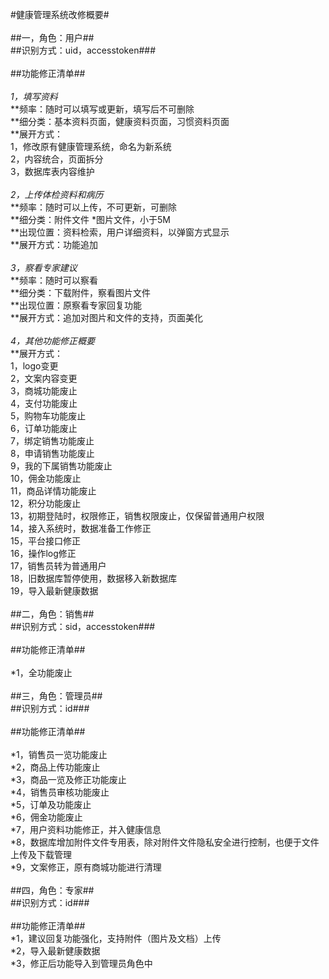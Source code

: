 #健康管理系统改修概要#<br>
<br>
##一，角色：用户##<br>
##识别方式：uid，accesstoken###<br>
<br>
##功能修正清单##<br>
<br>
*1，填写资料<br>*
**频率：随时可以填写或更新，填写后不可删除<br>
**细分类：基本资料页面，健康资料页面，习惯资料页面<br>
**展开方式：<br>
  1，修改原有健康管理系统，命名为新系统<br>
  2，内容统合，页面拆分<br>
  3，数据库表内容维护<br>
<br>
*2，上传体检资料和病历<br>*
**频率：随时可以上传，不可更新，可删除<br>
**细分类：附件文件 *图片文件，小于5M<br>
**出现位置：资料检索，用户详细资料，以弹窗方式显示<br>
**展开方式：功能追加<br>
<br>
*3，察看专家建议<br>*
**频率：随时可以察看<br>
**细分类：下载附件，察看图片文件<br>
**出现位置：原察看专家回复功能<br>
**展开方式：追加对图片和文件的支持，页面美化<br>
<br>
*4，其他功能修正概要<br>*
**展开方式：<br>
  1，logo变更<br>
  2，文案内容变更<br>
  3，商城功能废止<br>
  4，支付功能废止<br>
  5，购物车功能废止<br>
  6，订单功能废止<br>
  7，绑定销售功能废止<br>
  8，申请销售功能废止<br>
  9，我的下属销售功能废止<br>
  10，佣金功能废止<br>
  11，商品详情功能废止<br>
  12，积分功能废止<br>
  13，初期登陆时，权限修正，销售权限废止，仅保留普通用户权限<br>
  14，接入系统时，数据准备工作修正<br>
  15，平台接口修正<br>
  16，操作log修正<br>
  17，销售员转为普通用户<br>
  18，旧数据库暂停使用，数据移入新数据库<br>
  19，导入最新健康数据<br>
<br>
##二，角色：销售##<br>
##识别方式：sid，accesstoken###<br>
<br>
##功能修正清单##<br>
<br>
*1，全功能废止<br>
<br>
##三，角色：管理员##<br>
##识别方式：id###<br>
<br>
##功能修正清单##<br>
<br>
*1，销售员一览功能废止<br>
*2，商品上传功能废止<br>
*3，商品一览及修正功能废止<br>
*4，销售员审核功能废止<br>
*5，订单及功能废止<br>
*6，佣金功能废止<br>
*7，用户资料功能修正，并入健康信息<br>
*8，数据库增加附件文件专用表，除对附件文件隐私安全进行控制，也便于文件上传及下载管理<br>
*9，文案修正，原有商城功能进行清理<br>
<br>
##四，角色：专家##<br>
##识别方式：id###<br>
<br>
##功能修正清单##<br>
*1，建议回复功能强化，支持附件（图片及文档）上传<br>
*2，导入最新健康数据<br>
*3，修正后功能导入到管理员角色中<br>
